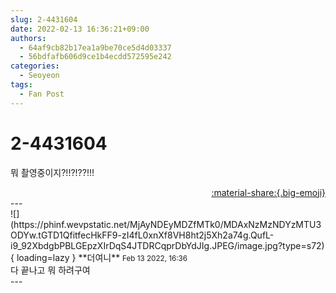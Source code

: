 ```yaml
---
slug: 2-4431604
date: 2022-02-13 16:36:21+09:00
authors:
  - 64af9cb82b17ea1a9be70ce5d4d03337
  - 56bdfafb606d9ce1b4ecdd572595e242
categories:
  - Seoyeon
tags:
  - Fan Post
---
```


# 2-4431604

<div class="post-container" markdown="1">
<div class="content-container md-sidebar__scrollwrap" markdown="1">

뭐 촬영중이지?!!?!??!!!

</div>
</div>

<div style="text-align: right;" markdown="1">
<a href="https://weverse.io/fromis9/fanpost/2-4431604" style="text-align: right;">:material-share:{.big-emoji}</a>
</div>
---

<div class="comments-container md-sidebar__scrollwrap" markdown="1">
<div class="comment" markdown="1">
<div class='id-container' markdown="1">
![](https://phinf.wevpstatic.net/MjAyNDEyMDZfMTk0/MDAxNzMzNDYzMTU3ODYw.tGTD1QfitfecHkFF9-zI4fL0xnXf8VH8ht2j5Xh2a74g.QufL-i9_92XbdgbPBLGEpzXIrDqS4JTDRCqprDbYdJIg.JPEG/image.jpg?type=s72){ loading=lazy }
**<span class="artist">더여니</span>** <small>Feb 13 2022, 16:36</small><br>
</div>
<div class='comment-body' markdown="1">
다 끝나고 뭐 하려구여
</div>
</div>
</div>
---
